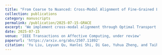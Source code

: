 ```yaml
---
title: "From Coarse to Nuanced: Cross-Modal Alignment of Fine-Grained Linguistic Cues and Visual Salient Regions for Dynamic Emotion Recognition"
collection: publications
category: manuscripts
permalink: /publication/2025-07-15-GRACE
excerpt: 'We implement cross-modal alignment through Optimal Transport method to conduct fine-grained alignment, solve dynamic emotion recognition via vision-language models to enhance context retention.'
date: 2025-07-15
venue: 'IEEE Transactions on Affective Computing, under review'
paperurl: 'https://arxiv.org/abs/2507.11892'
citation: 'Yu Liu, Leyuan Qu, Hanlei Shi, Di Gao, Yuhua Zheng, and Taihao Li. (2025). "From Coarse to Nuanced: Cross-Modal Alignment of Fine-Grained Linguistic Cues and Visual Salient Regions for Dynamic Emotion Recognition." <i>arXiv preprint arXiv:2507.11892</i>. Available at: <a href="https://arxiv.org/abs/2507.11892">https://arxiv.org/abs/2507.11892</a>.'
---
```

